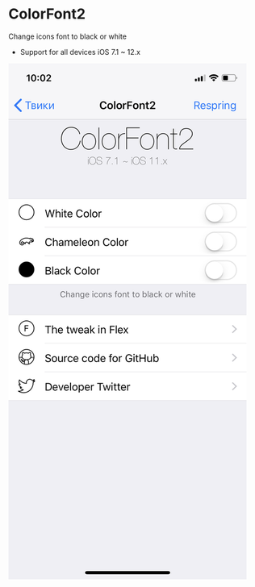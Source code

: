 # ColorFont2

Change icons font to black or white

- Support for all devices iOS 7.1 ~ 12.x

![Preview](/IMG_0094.png)
